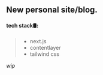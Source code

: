 ## New personal site/blog.

#### tech stack🛢️:
> - next.js
> - contentlayer
> - tailwind css

_wip_
